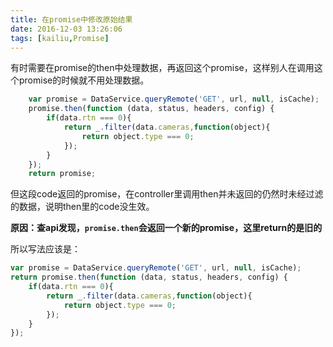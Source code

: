 ```yaml
---
title: 在promise中修改原始结果
date: 2016-12-03 13:26:06
tags: [kailiu,Promise]
---
```


有时需要在promise的then中处理数据，再返回这个promise，这样别人在调用这个promise的时候就不用处理数据。
```JavaScript
    var promise = DataService.queryRemote('GET', url, null, isCache);
    promise.then(function (data, status, headers, config) {
        if(data.rtn === 0){
            return _.filter(data.cameras,function(object){
                return object.type === 0;
            });
        }
    });
    return promise;
```
但这段code返回的promise，在controller里调用then并未返回的仍然时未经过滤的数据，说明then里的code没生效。

**原因：查api发现，`promise.then`会返回一个新的promise，这里return的是旧的**

所以写法应该是：
```JavaScript
var promise = DataService.queryRemote('GET', url, null, isCache);
return promise.then(function (data, status, headers, config) {
	if(data.rtn === 0){
		return _.filter(data.cameras,function(object){
			return object.type === 0;
		});
	}
}); 
```